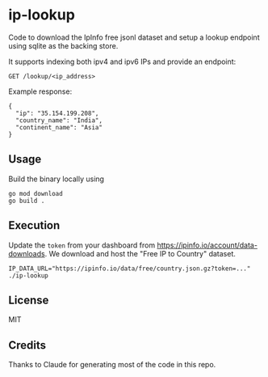 # ip-lookup

Code to download the IpInfo free jsonl dataset and setup a lookup endpoint using sqlite as the backing store.

It supports indexing both ipv4 and ipv6 IPs and provide an endpoint:

```
GET /lookup/<ip_address>
```

Example response:

```
{
  "ip": "35.154.199.208",
  "country_name": "India",
  "continent_name": "Asia"
}
```

## Usage

Build the binary locally using

```
go mod download
go build .
```

## Execution

Update the `token` from your dashboard from https://ipinfo.io/account/data-downloads. We download and
host the "Free IP to Country" dataset.

```
IP_DATA_URL="https://ipinfo.io/data/free/country.json.gz?token=..." ./ip-lookup
```

## License
MIT


## Credits
Thanks to Claude for generating most of the code in this repo.

